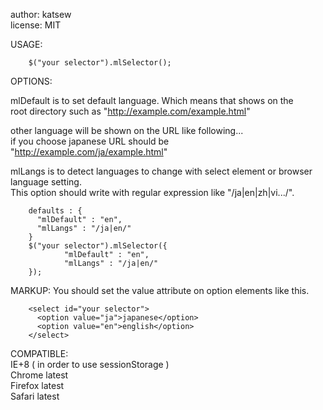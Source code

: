 author: katsew  
license: MIT

USAGE:  
```
	$("your selector").mlSelector();
```
OPTIONS:  

mlDefault is to set default language. Which means that shows on the  
root directory such as "http://example.com/example.html"  

other language will be shown on the URL like following...  
if you choose japanese URL should be "http://example.com/ja/example.html"


mlLangs is to detect languages to change with select element or browser language setting.  
This option should write with regular expression like "/ja|en|zh|vi.../".

```
	defaults : {
	  "mlDefault" : "en",
	  "mlLangs" : "/ja|en/"
	}
	$("your selector").mlSelector({
			"mlDefault" : "en",
			"mlLangs" : "/ja|en/"
	});
```

MARKUP:
You should set the value attribute on option elements like this.
```
	<select id="your selector">
	  <option value="ja">japanese</option>
	  <option value="en">english</option>
	</select>
```



COMPATIBLE:  
IE+8 ( in order to use sessionStorage )  
Chrome latest  
Firefox latest  
Safari latest  
